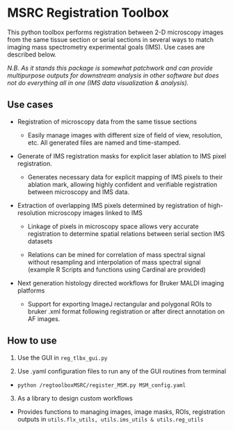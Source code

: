 # MSRC Registration Toolbox
This python toolbox performs registration between 2-D microscopy images from the same tissue section or serial sections in several ways to match imaging mass spectrometry experimental goals (IMS). Use cases are described below.

*N.B. As it stands this package is somewhat patchwork and can provide multipurpose outputs for downstream analysis in other software but does not do everything all in one (IMS data visualization & analysis).*

## Use cases
* Registration of microscopy data from the same tissue sections
  * Easily manage images with different size of field of view, resolution, etc. All generated files are named and time-stamped.

* Generate of IMS registration masks for explicit laser ablation to IMS pixel registration.

  * Generates necessary data for explicit mapping of IMS pixels to their ablation mark, allowing highly confident and verifiable registration between microscopy and IMS data.

* Extraction of overlapping IMS pixels determined by registration of high-resolution microscopy images linked to IMS
  * Linkage of pixels in microscopy space allows very accurate registration to determine spatial relations between serial section IMS datasets

  * Relations can be mined for correlation of mass spectral signal without resampling and interpolation of mass spectral signal (example R Scripts and functions using Cardinal are provided)

* Next generation histology directed workflows for Bruker MALDI imaging platforms
  * Support for exporting ImageJ rectangular and polygonal ROIs to bruker .xml format following registration or after direct annotation on AF images.

## How to use
1. Use the GUI in ```reg_tlbx_gui.py```

2. Use .yaml configuration files to run any of the GUI routines from terminal
  * ```python /regtoolboxMSRC/register_MSM.py MSM_config.yaml```

3. As a library to design custom workflows
  * Provides functions to managing images, image masks, ROIs, registration outputs in ```utils.flx_utils, utils.ims_utils & utils.reg_utils```
